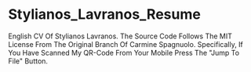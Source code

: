 # Stylianos_Lavranos_Resume
English CV Of Stylianos Lavranos.
The Source Code Follows The MIT License From The Original Branch Of Carmine Spagnuolo.
Specifically, If You Have Scanned My QR-Code From Your Mobile Press The "Jump To File" Button.
